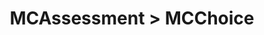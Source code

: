 ---
title: MCAssessment > MCChoice
redirect_to: "/releases/v5.0.1/developers/obo_nodes/mc_choice"
---